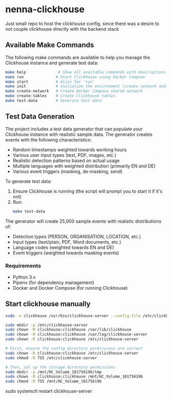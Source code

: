# nenna-clickhouse

Just small repo to host the clickhouse config, since there was a desire
to not couple clickhouse directly with the backend stack

## Available Make Commands

The following make commands are available to help you manage the Clickhouse instance and generate test data:

```bash
make help              # Show all available commands with descriptions
make run              # Start Clickhouse using Docker Compose
make start            # Alias for 'run'
make init             # Initialize the environment (create network and tables)
make create-network   # Create Docker Compose shared network
make create-tables    # Create Clickhouse tables
make test-data        # Generate test data
```

## Test Data Generation

The project includes a test data generator that can populate your Clickhouse instance with realistic sample data. The generator creates events with the following characteristics:

- Random timestamps weighted towards working hours
- Various user input types (text, PDF, images, etc.)
- Realistic detection patterns based on actual usage
- Multiple languages with weighted distribution (primarily EN and DE)
- Various event triggers (masking, de-masking, send)

To generate test data:

1. Ensure Clickhouse is running (the script will prompt you to start it if it's not)
2. Run:
   ```bash
   make test-data
   ```

The generator will create 25,000 sample events with realistic distributions of:

- Detection types (PERSON, ORGANISATION, LOCATION, etc.)
- Input types (text/plain, PDF, Word documents, etc.)
- Language codes (weighted towards EN and DE)
- Event triggers (weighted towards masking events)

### Requirements

- Python 3.x
- Pipenv (for dependency management)
- Docker and Docker Compose (for running Clickhouse)

## Start clickhouse manually

```sh
sudo -u clickhouse /usr/bin/clickhouse-server --config-file /etc/clickhouse-server/config.xml

sudo mkdir -p /etc/clickhouse-server
sudo chown -R clickhouse:clickhouse /var/lib/clickhouse
sudo chown -R clickhouse:clickhouse /var/log/clickhouse-server
sudo chown -R clickhouse:clickhouse /etc/clickhouse-server

# First, ensure the config directory permissions are correct
sudo chown -R clickhouse:clickhouse /etc/clickhouse-server
sudo chmod -R 755 /etc/clickhouse-server

# Then, set up the storage directory permissions
sudo mkdir -p /mnt/HC_Volume_101756196/tmp
sudo chown -R clickhouse:clickhouse /mnt/HC_Volume_101756196
sudo chmod -R 755 /mnt/HC_Volume_101756196
```

sudo systemctl restart clickhouse-server
